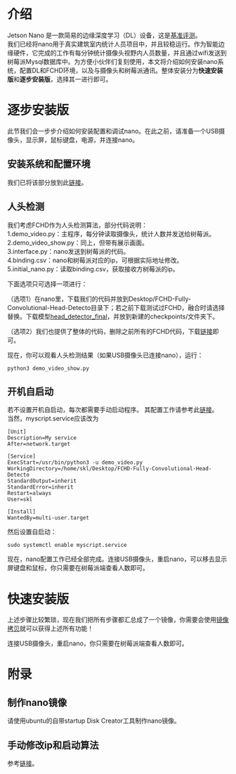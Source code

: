 # 介绍
Jetson Nano 是一款简易的边缘深度学习（DL）设备，这是[基准评测](http://finance.sina.com.cn/stock/relnews/us/2019-10-24/doc-iicezzrr4560753.shtml)。  
我们已经将nano用于真实建筑室内统计人员项目中，并且较稳运行。作为智能边缘硬件，它完成的工作有每分钟统计摄像头视野内人员数量，并且通过wifi发送到树莓派Mysql数据库中。为方便小伙伴们复刻使用，本文将介绍如何安装nano系统，配置DL和FCHD环境，以及与摄像头和树莓派通讯。整体安装分为**快速安装版**和**逐步安装版**，选择其一进行即可。


# 逐步安装版
此节我们会一步步介绍如何安装配置和调试nano。在此之前，请准备一个USB摄像头，显示屏，鼠标键盘，电源，并连接nano。

## 安装系统和配置环境

我们已将该部分放到此[链接](https://blog.csdn.net/qq_32747775/article/details/105716591?spm=1001.2014.3001.5501)。

## 人头检测

我们考虑FCHD作为人头检测算法，部分代码说明：  
1.demo_video.py：主程序，每分钟读取摄像头，统计人数并发送给树莓派。  
2.demo_video_show.py：同上，但带有展示画面。   
3.interface.py：nano发送到树莓派的代码。  
4.binding.csv：nano和树莓派对应的ip，可根据实际地址修改。  
5.initial_nano.py：读取binding.csv，获取接收方树莓派的ip。

下面选项只可选择一项进行：

（选项1）在nano里，下载我们的代码并放到Desktop/FCHD-Fully-Convolutional-Head-Detecto目录下；若之前下载测试过FCHD，融合时请选择替换。下载模型[head_detector_final](https://drive.google.com/drive/folders/1WBk62oGcRiGHd07hEon1NFlyV4Rrdvnu?usp=sharing)，并放到新建的checkpoints/文件夹下。

（选项2）我们也提供了整体的代码，删除之前所有的FCHD代码，下载[链接](https://cloud.tsinghua.edu.cn/d/389746fe05f442d08bd5/)即可。


现在，你可以观看人头检测结果（如果USB摄像头已连接nano），运行：

    python3 demo_video_show.py


## 开机自启动
若不设置开机自启动，每次都需要手动启动程序。
其配置工作请参考此[链接](https://shumeipai.nxez.com/2020/06/30/linux-usage-systemd.html)。  
当然，myscript.service应该改为

    [Unit]
    Description=My service
    After=network.target
    
    [Service]
    ExecStart=/usr/bin/python3 -u demo_video.py
    WorkingDirectory=/home/skl/Desktop/FCHD-Fully-Convolutional-Head-Detecto
    StandardOutput=inherit
    StandardError=inherit
    Restart=always
    User=skl
  
    [Install]
    WantedBy=multi-user.target
  
然后设置自启动：

    sudo systemctl enable myscript.service
    
现在，nano配置工作已经全部完成。连接USB摄像头，重启nano，可以移去显示屏键盘和鼠标，你只需要在树莓派端查看人数即可。

# 快速安装版

上述步骤比较繁琐，现在我们把所有步骤都汇总成了一个镜像，你需要会使用[镜像拷贝](https://www.cnblogs.com/mr-bike/p/10590275.html)就可以获得上述所有功能！

连接USB摄像头，重启nano，你只需要在树莓派端查看人数即可。


# 附录

## 制作nano镜像

请使用ubuntu的自带startup Disk Creator工具制作nano镜像。


## 手动修改ip和启动算法

参考[链接](https://cloud.tsinghua.edu.cn/f/56b314cadb7443a189a8/)。

